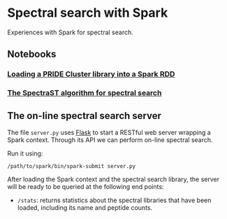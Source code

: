 # Spectral search with Spark  

Experiences with Spark for spectral search.  

## Notebooks  

### [Loading a PRIDE Cluster library into a Spark RDD](read-spectrum-lib.ipynb)  

### [The SpectraST algorithm for spectral search](spectraST.ipynb)  

## The on-line spectral search server  

The file `server.py` uses [Flask](http://flask.pocoo.org/) to start a RESTful
web server wrapping a Spark context. Through its API we can perform on-line
spectral search.  

Run it using:

    /path/to/spark/bin/spark-submit server.py  

After loading the Spark context and the spectral search library, the server
will be ready to be queried at the following end points:  

- `/stats`: returns statistics about the spectral libraries that have been
loaded, including its name and peptide counts.  
 


